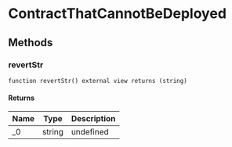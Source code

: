 # ContractThatCannotBeDeployed









## Methods

### revertStr

```solidity
function revertStr() external view returns (string)
```






#### Returns

| Name | Type | Description |
|---|---|---|
| _0 | string | undefined |




